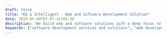 ```yaml
---
draft: false
title: "KD & Intelligent - Web and Software Development Solution"
date: 2020-05-09T07:07:41+05:30
description: "We build web and software solutions with a deep focus to solve the right business problems that can help make a positive impact on your business."
keywords: ["software development services and solutions", "web development", "software development", "app development", "real estate software development", "saas development", "ecommerce development", "automation", "web scraping", "proptech"]
---
```

